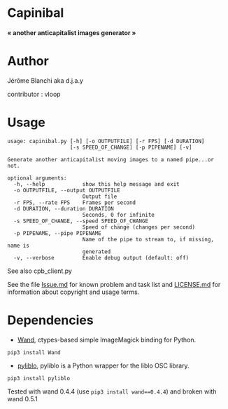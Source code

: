 # Capinibal
#### « another anticapitalist images generator »

# Author
Jérôme Blanchi aka d.j.a.y

contributor : vloop

# Usage
```
usage: capinibal.py [-h] [-o OUTPUTFILE] [-r FPS] [-d DURATION]
                    [-s SPEED_OF_CHANGE] [-p PIPENAME] [-v]

Generate another anticapitalist moving images to a named pipe...or not.

optional arguments:
  -h, --help            show this help message and exit
  -o OUTPUTFILE, --output OUTPUTFILE
                        Output file
  -r FPS, --rate FPS    Frames per second
  -d DURATION, --duration DURATION
                        Seconds, 0 for infinite
  -s SPEED_OF_CHANGE, --speed SPEED_OF_CHANGE
                        Speed of change (changes per second)
  -p PIPENAME, --pipe PIPENAME
                        Name of the pipe to stream to, if missing, name is
                        generated
  -v, --verbose         Enable debug output (default: off)
```
See also cpb_client.py

See the file [Issue.md](Issues.md) for known problem and task list and [LICENSE.md](LICENSE.md)
for information about copyright and usage terms.

# Dependencies
* [Wand](http://wand-py.org/), ctypes-based simple ImageMagick binding for Python.
```
pip3 install Wand
```
* [pyliblo](http://das.nasophon.de/pyliblo/), pyliblo is a Python wrapper for the liblo OSC library.
```
pip3 install pyliblo
```
Tested with wand 0.4.4 (use `pip3 install wand==0.4.4`) and broken with wand 0.5.1
